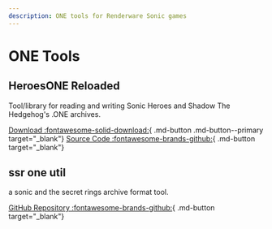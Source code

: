 ```yaml
---
description: ONE tools for Renderware Sonic games
---
```

# ONE Tools

## HeroesONE Reloaded
Tool/library for reading and writing Sonic Heroes and Shadow The Hedgehog's .ONE archives.

[Download :fontawesome-solid-download:](https://github.com/Sewer56/HeroesONE-Reloaded/releases){ .md-button .md-button--primary target="_blank"}
[Source Code :fontawesome-brands-github:](https://github.com/Sewer56/HeroesONE-Reloaded){ .md-button target="_blank"}

## ssr one util
a sonic and the secret rings archive format tool.

[GitHub Repository :fontawesome-brands-github:](https://github.com/lifning/ssr-one-util){ .md-button target="_blank"}
